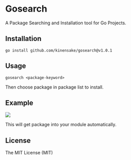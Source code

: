 # Gosearch
A Package Searching and Installation tool for Go Projects.

## Installation
```
go install github.com/kinensake/gosearch@v1.0.1
```
## Usage
```
gosearch <package-keyword>
```
Then choose package in package list to install.
## Example
![](https://i.imgur.com/Jb4iZ8F.gif)

This will get package into your module automatically.

## License
The MIT License (MIT)

